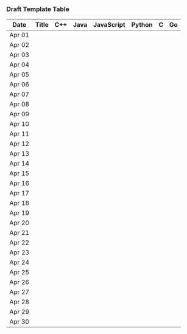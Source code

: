 ### Draft Template Table

| Date   | Title  | C++ | Java | JavaScript | Python | C    | Go   |
|--------|--------|-----|------|------------|--------|------|------|
| Apr 01 |        |     |      |            |        |      |      |
| Apr 02 |        |     |      |            |        |      |      |
| Apr 03 |        |     |      |            |        |      |      |
| Apr 04 |        |     |      |            |        |      |      |
| Apr 05 |        |     |      |            |        |      |      |
| Apr 06 |        |     |      |            |        |      |      |
| Apr 07 |        |     |      |            |        |      |      |
| Apr 08 |        |     |      |            |        |      |      |
| Apr 09 |        |     |      |            |        |      |      |
| Apr 10 |        |     |      |            |        |      |      |
| Apr 11 |        |     |      |            |        |      |      |
| Apr 12 |        |     |      |            |        |      |      |
| Apr 13 |        |     |      |            |        |      |      |
| Apr 14 |        |     |      |            |        |      |      |
| Apr 15 |        |     |      |            |        |      |      |
| Apr 16 |        |     |      |            |        |      |      |
| Apr 17 |        |     |      |            |        |      |      |
| Apr 18 |        |     |      |            |        |      |      |
| Apr 19 |        |     |      |            |        |      |      |
| Apr 20 |        |     |      |            |        |      |      |
| Apr 21 |        |     |      |            |        |      |      |
| Apr 22 |        |     |      |            |        |      |      |
| Apr 23 |        |     |      |            |        |      |      |
| Apr 24 |        |     |      |            |        |      |      |
| Apr 25 |        |     |      |            |        |      |      |
| Apr 26 |        |     |      |            |        |      |      |
| Apr 27 |        |     |      |            |        |      |      |
| Apr 28 |        |     |      |            |        |      |      |
| Apr 29 |        |     |      |            |        |      |      |
| Apr 30 |        |     |      |            |        |      |      |